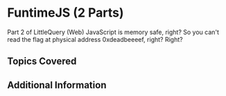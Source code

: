 # FuntimeJS (2 Parts)

Part 2 of LittleQuery (Web)
JavaScript is memory safe, right? So you can't read the flag at physical address 0xdeadbeeeef, right?
Right?

## Topics Covered

## Additional Information

